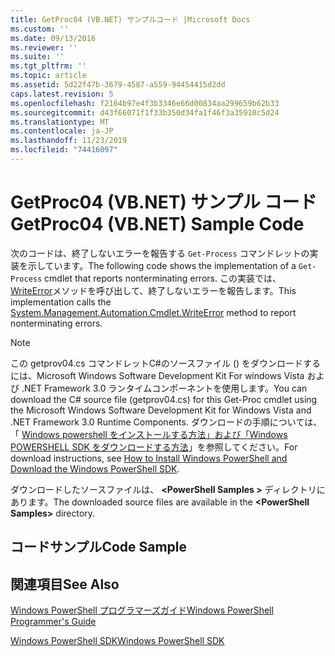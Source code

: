 ```yaml
---
title: GetProc04 (VB.NET) サンプルコード |Microsoft Docs
ms.custom: ''
ms.date: 09/13/2016
ms.reviewer: ''
ms.suite: ''
ms.tgt_pltfrm: ''
ms.topic: article
ms.assetid: 5d22f47b-3679-4587-a559-94454415d2dd
caps.latest.revision: 5
ms.openlocfilehash: f2164b97e4f3b3346e66d00834aa299659b62b33
ms.sourcegitcommit: d43f66071f1f33b350d34fa1f46f3a35910c5d24
ms.translationtype: MT
ms.contentlocale: ja-JP
ms.lasthandoff: 11/23/2019
ms.locfileid: "74416097"
---
```

# <a name="getproc04-vbnet-sample-code"></a><span data-ttu-id="27805-102">GetProc04 (VB.NET) サンプル コード</span><span class="sxs-lookup"><span data-stu-id="27805-102">GetProc04 (VB.NET) Sample Code</span></span>

<span data-ttu-id="27805-103">次のコードは、終了しないエラーを報告する `Get-Process` コマンドレットの実装を示しています。</span><span class="sxs-lookup"><span data-stu-id="27805-103">The following code shows the implementation of a `Get-Process` cmdlet that reports nonterminating errors.</span></span> <span data-ttu-id="27805-104">この実装では、 [WriteError](/dotnet/api/System.Management.Automation.Cmdlet.WriteError)メソッドを呼び出して、終了しないエラーを報告します。</span><span class="sxs-lookup"><span data-stu-id="27805-104">This implementation calls the [System.Management.Automation.Cmdlet.WriteError](/dotnet/api/System.Management.Automation.Cmdlet.WriteError) method to report nonterminating errors.</span></span>

> [!NOTE]
> <span data-ttu-id="27805-105">この getprov04.cs コマンドレットC#のソースファイル () をダウンロードするには、Microsoft Windows Software Development Kit For windows Vista および .NET Framework 3.0 ランタイムコンポーネントを使用します。</span><span class="sxs-lookup"><span data-stu-id="27805-105">You can download the C# source file (getprov04.cs) for this Get-Proc cmdlet using the Microsoft Windows Software Development Kit for Windows Vista and .NET Framework 3.0 Runtime Components.</span></span> <span data-ttu-id="27805-106">ダウンロードの手順については、「 [Windows powershell をインストールする方法」および「Windows POWERSHELL SDK をダウンロードする方法](/powershell/scripting/developer/installing-the-windows-powershell-sdk)」を参照してください。</span><span class="sxs-lookup"><span data-stu-id="27805-106">For download instructions, see [How to Install Windows PowerShell and Download the Windows PowerShell SDK](/powershell/scripting/developer/installing-the-windows-powershell-sdk).</span></span>
>
> <span data-ttu-id="27805-107">ダウンロードしたソースファイルは、 **\<PowerShell Samples >** ディレクトリにあります。</span><span class="sxs-lookup"><span data-stu-id="27805-107">The downloaded source files are available in the **\<PowerShell Samples>** directory.</span></span>

## <a name="code-sample"></a><span data-ttu-id="27805-108">コードサンプル</span><span class="sxs-lookup"><span data-stu-id="27805-108">Code Sample</span></span>

<!-- TODO!!!: review snippet reference  [!CODE [Msh_samplesgetproc04#GetProc04vball](Msh_samplesgetproc04#GetProc04vball)]  -->

## <a name="see-also"></a><span data-ttu-id="27805-109">関連項目</span><span class="sxs-lookup"><span data-stu-id="27805-109">See Also</span></span>

[<span data-ttu-id="27805-110">Windows PowerShell プログラマーズガイド</span><span class="sxs-lookup"><span data-stu-id="27805-110">Windows PowerShell Programmer's Guide</span></span>](./windows-powershell-programmer-s-guide.md)

[<span data-ttu-id="27805-111">Windows PowerShell SDK</span><span class="sxs-lookup"><span data-stu-id="27805-111">Windows PowerShell SDK</span></span>](../windows-powershell-reference.md)

